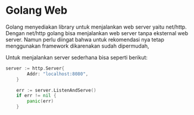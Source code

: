 # Golang Web

Golang menyediakan library untuk menjalankan web server yaitu net/http. Dengan net/http golang bisa menjalankan web server tanpa eksternal web server. Namun perlu diingat bahwa untuk rekomendasi nya tetap menggunakan framework dikarenakan sudah dipermudah,

Untuk menjalankan server sederhana bisa seperti berikut:

```go
server := http.Server{
		Addr: "localhost:8080",
	}

	err := server.ListenAndServe()
	if err != nil {
		panic(err)
	}
```

